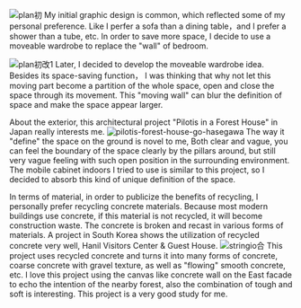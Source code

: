 ![plan初](https://user-images.githubusercontent.com/90487022/134505389-bc65bc59-f09b-402f-8cc3-daf3098a40b4.jpg)
My initial graphic design is common, which reflected some of my personal preference. Like I perfer a sofa than a dining table，and I prefer a shower than a tube, etc. In order to save more space, I decide to use a moveable wardrobe to replace the "wall" of bedroom.

![plan初改1](https://user-images.githubusercontent.com/90487022/134506993-d686389d-1428-4953-9162-4c080d3bf064.jpg)
Later, I decided to develop the moveable wardrobe idea. Besides its space-saving function， I was thinking that why not let this moving part become a partition of the whole space, open and close the space through its movement. This "moving wall" can blur the definition of space and make the space appear larger. 

About the exterior, this architectural project "Pilotis in a Forest House" in Japan really interests me.
![pilotis-forest-house-go-hasegawa](https://user-images.githubusercontent.com/90487022/134790396-81f7f12a-85c8-4451-a545-2a5f907bea50.jpg)
The way it "define" the space on the ground is novel to me, Both clear and vague, you can feel the boundary of the space clearly by the pillars around, but still very vague feeling with such open position in the surrounding environment. The mobile cabinet indoors I tried to use is similar to this project, so I decided to absorb this kind of unique definition of the space.

In terms of material, in order to publicize the benefits of recycling, I personally prefer recycling concrete materials. Because most modern buildings use concrete, if this material is not recycled, it will become construction waste. The concrete is broken and recast in various forms of materials. A project in South Korea shows the utilization of recycled concrete very well, Hanil Visitors Center & Guest House.
![stringio合](https://user-images.githubusercontent.com/90487022/134790783-b289c34e-a1ee-4e13-bc1d-adcafb5d8617.jpg)
This project uses recycled concrete and turns it into many forms of concrete, coarse concrete with gravel texture, as well as "flowing" smooth concrete, etc. I love this project using the canvas like concrete wall on the East facade to echo the intention of the nearby forest, also the combination of tough and soft is interesting. This project is a very good study for me.
